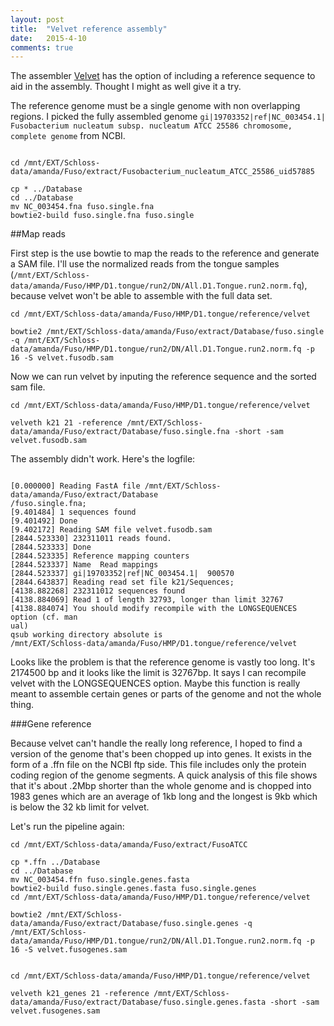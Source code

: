 ```yaml
---
layout: post
title:  "Velvet reference assembly"
date:   2015-4-10
comments: true
---
```

The assembler [Velvet](http://www.ebi.ac.uk/~zerbino/velvet/Columbus_manual.pdf) has the option of including a reference sequence to aid in the assembly. Thought I might as well give it a try. 

The reference genome must be a single genome with non overlapping regions. I picked the fully assembled genome `gi|19703352|ref|NC_003454.1| Fusobacterium nucleatum subsp. nucleatum ATCC 25586 chromosome, complete genome` from NCBI.

~~~~

cd /mnt/EXT/Schloss-data/amanda/Fuso/extract/Fusobacterium_nucleatum_ATCC_25586_uid57885

cp * ../Database
cd ../Database
mv NC_003454.fna fuso.single.fna
bowtie2-build fuso.single.fna fuso.single
~~~~


##Map reads

First step is the use bowtie to map the reads to the reference and generate a SAM file. I'll use the normalized reads from the tongue samples (`/mnt/EXT/Schloss-data/amanda/Fuso/HMP/D1.tongue/run2/DN/All.D1.Tongue.run2.norm.fq`), because velvet won't be able to assemble with the full data set.

~~~~
cd /mnt/EXT/Schloss-data/amanda/Fuso/HMP/D1.tongue/reference/velvet

bowtie2 /mnt/EXT/Schloss-data/amanda/Fuso/extract/Database/fuso.single -q /mnt/EXT/Schloss-data/amanda/Fuso/HMP/D1.tongue/run2/DN/All.D1.Tongue.run2.norm.fq -p 16 -S velvet.fusodb.sam  

~~~~


Now we can run velvet by inputing the reference sequence and the sorted sam file. 

~~~~
cd /mnt/EXT/Schloss-data/amanda/Fuso/HMP/D1.tongue/reference/velvet

velveth k21 21 -reference /mnt/EXT/Schloss-data/amanda/Fuso/extract/Database/fuso.single.fna -short -sam velvet.fusodb.sam

~~~~

The assembly didn't work. Here's the logfile:

~~~~

[0.000000] Reading FastA file /mnt/EXT/Schloss-data/amanda/Fuso/extract/Database
/fuso.single.fna;
[9.401484] 1 sequences found
[9.401492] Done
[9.402172] Reading SAM file velvet.fusodb.sam
[2844.523330] 232311011 reads found.
[2844.523333] Done
[2844.523335] Reference mapping counters
[2844.523337] Name	Read mappings
[2844.523337] gi|19703352|ref|NC_003454.1|	900570
[2844.643837] Reading read set file k21/Sequences;
[4138.882268] 232311012 sequences found
[4138.884069] Read 1 of length 32793, longer than limit 32767
[4138.884074] You should modify recompile with the LONGSEQUENCES option (cf. man
ual)
qsub working directory absolute is
/mnt/EXT/Schloss-data/amanda/Fuso/HMP/D1.tongue/reference/velvet
~~~~

Looks like the problem is that the reference genome is vastly too long. It's 2174500 bp and it looks like the limit is 32767bp. It says I can recompile velvet with the LONGSEQUENCES option. Maybe this function is really meant to assemble certain genes or parts of the genome and not the whole thing. 

###Gene reference

Because velvet can't handle the really long reference, I hoped to find a version of the genome that's been chopped up into genes. It exists in the form of a .ffn file on the NCBI ftp side. This file includes only the protein coding region of the genome segments. A quick analysis of this file shows that it's about .2Mbp shorter than the whole genome and is chopped into 1983 genes which are an average of 1kb long and the longest is 9kb which is below the 32 kb limit for velvet. 

Let's run the pipeline again:
~~~~
cd /mnt/EXT/Schloss-data/amanda/Fuso/extract/FusoATCC

cp *.ffn ../Database
cd ../Database
mv NC_003454.ffn fuso.single.genes.fasta
bowtie2-build fuso.single.genes.fasta fuso.single.genes
cd /mnt/EXT/Schloss-data/amanda/Fuso/HMP/D1.tongue/reference/velvet

bowtie2 /mnt/EXT/Schloss-data/amanda/Fuso/extract/Database/fuso.single.genes -q /mnt/EXT/Schloss-data/amanda/Fuso/HMP/D1.tongue/run2/DN/All.D1.Tongue.run2.norm.fq -p 16 -S velvet.fusogenes.sam  


cd /mnt/EXT/Schloss-data/amanda/Fuso/HMP/D1.tongue/reference/velvet

velveth k21_genes 21 -reference /mnt/EXT/Schloss-data/amanda/Fuso/extract/Database/fuso.single.genes.fasta -short -sam velvet.fusogenes.sam

~~~~



